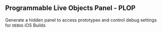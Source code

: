 ## Programmable Live Objects Panel - PLOP

 Generate a hidden panel to access prototypes and control debug settings for `DEBUG` iOS Builds
